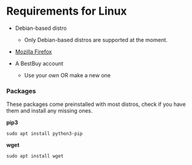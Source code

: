 # Requirements for Linux

* Debian-based distro
    * Only Debian-based distros are supported at the moment.

* [Mozilla Firefox](https://www.mozilla.org/en-US/firefox/new/)

* A BestBuy account
    * Use your own OR make a new one

### Packages

These packages come preinstalled with most distros, check if you have them
and install any missing ones.

**pip3**
```
sudo apt install python3-pip
```

**wget**
```
sudo apt install wget
```